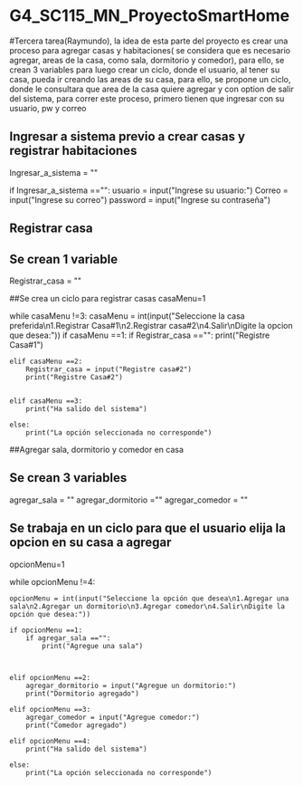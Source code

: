 # G4_SC115_MN_ProyectoSmartHome


#Tercera tarea(Raymundo), la idea de esta parte del proyecto es crear una proceso para agregar  casas y habitaciones( se considera que es necesario agregar, areas de la casa, como sala, dormitorio y comedor), para ello, se crean 3 variables para luego crear un ciclo, donde el usuario, al tener su casa, pueda ir creando las areas de su casa, para ello, se propone un ciclo, donde le consultara que area de la casa quiere agregar y con option de salir del sistema, para correr este proceso, primero tienen que ingresar con su usuario, pw y correo

## Ingresar a sistema previo a crear casas y registrar habitaciones
Ingresar_a_sistema = ""

if Ingresar_a_sistema =="":
        usuario = input("Ingrese su usuario:")
        Correo = input("Ingrese su correo")
        password = input("Ingrese su contraseña")
        
## Registrar casa
## Se crean 1 variable

Registrar_casa = ""

##Se crea un ciclo para registrar casas
casaMenu=1

while   casaMenu !=3:
    casaMenu = int(input("Seleccione la casa preferida\n1.Registrar Casa#1\n2.Registrar casa#2\n4.Salir\nDigite la opcion que desea:"))
    if casaMenu ==1:
        if Registrar_casa =="":
            print("Registre Casa#1")
           
        
    elif casaMenu ==2:
        Registrar_casa = input("Registre casa#2")
        print("Registre Casa#2")

                  
    elif casaMenu ==3:
        print("Ha salido del sistema")

    else:
        print("La opción seleccionada no corresponde")


##Agregar sala, dormitorio y comedor en casa        
## Se crean 3 variables
agregar_sala = ""
agregar_dormitorio =""
agregar_comedor = ""

##  Se trabaja en un ciclo para que el usuario elija la opcion en su casa a agregar
opcionMenu=1

while opcionMenu !=4:

    opcionMenu = int(input("Seleccione la opción que desea\n1.Agregar una sala\n2.Agregar un dormitorio\n3.Agregar comedor\n4.Salir\nDigite la opción que desea:"))

    if opcionMenu ==1:
        if agregar_sala =="":
            print("Agregue una sala")
            
            
            
    elif opcionMenu ==2:
        agregar_dormitorio = input("Agregue un dormitorio:")
        print("Dormitorio agregado")
        
    elif opcionMenu ==3:
        agregar_comedor = input("Agregue comedor:")
        print("Comedor agregado")

    elif opcionMenu ==4:
        print("Ha salido del sistema")

    else:
        print("La opción seleccionada no corresponde")
